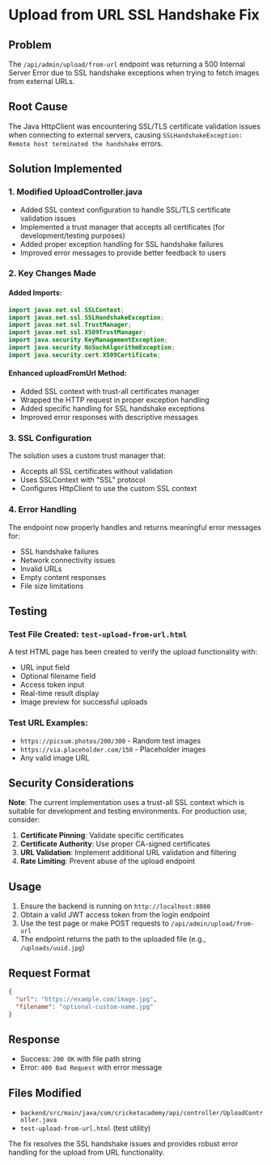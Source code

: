 # Upload from URL SSL Handshake Fix

## Problem
The `/api/admin/upload/from-url` endpoint was returning a 500 Internal Server Error due to SSL handshake exceptions when trying to fetch images from external URLs.

## Root Cause
The Java HttpClient was encountering SSL/TLS certificate validation issues when connecting to external servers, causing `SSLHandshakeException: Remote host terminated the handshake` errors.

## Solution Implemented

### 1. Modified UploadController.java
- Added SSL context configuration to handle SSL/TLS certificate validation issues
- Implemented a trust manager that accepts all certificates (for development/testing purposes)
- Added proper exception handling for SSL handshake failures
- Improved error messages to provide better feedback to users

### 2. Key Changes Made

#### Added Imports:
```java
import javax.net.ssl.SSLContext;
import javax.net.ssl.SSLHandshakeException;
import javax.net.ssl.TrustManager;
import javax.net.ssl.X509TrustManager;
import java.security.KeyManagementException;
import java.security.NoSuchAlgorithmException;
import java.security.cert.X509Certificate;
```

#### Enhanced uploadFromUrl Method:
- Added SSL context with trust-all certificates manager
- Wrapped the HTTP request in proper exception handling
- Added specific handling for SSL handshake exceptions
- Improved error responses with descriptive messages

### 3. SSL Configuration
The solution uses a custom trust manager that:
- Accepts all SSL certificates without validation
- Uses SSLContext with "SSL" protocol
- Configures HttpClient to use the custom SSL context

### 4. Error Handling
The endpoint now properly handles and returns meaningful error messages for:
- SSL handshake failures
- Network connectivity issues
- Invalid URLs
- Empty content responses
- File size limitations

## Testing

### Test File Created: `test-upload-from-url.html`
A test HTML page has been created to verify the upload functionality with:
- URL input field
- Optional filename field
- Access token input
- Real-time result display
- Image preview for successful uploads

### Test URL Examples:
- `https://picsum.photos/200/300` - Random test images
- `https://via.placeholder.com/150` - Placeholder images
- Any valid image URL

## Security Considerations

**Note**: The current implementation uses a trust-all SSL context which is suitable for development and testing environments. For production use, consider:

1. **Certificate Pinning**: Validate specific certificates
2. **Certificate Authority**: Use proper CA-signed certificates
3. **URL Validation**: Implement additional URL validation and filtering
4. **Rate Limiting**: Prevent abuse of the upload endpoint

## Usage

1. Ensure the backend is running on `http://localhost:8080`
2. Obtain a valid JWT access token from the login endpoint
3. Use the test page or make POST requests to `/api/admin/upload/from-url`
4. The endpoint returns the path to the uploaded file (e.g., `/uploads/uuid.jpg`)

## Request Format
```json
{
  "url": "https://example.com/image.jpg",
  "filename": "optional-custom-name.jpg"
}
```

## Response
- Success: `200 OK` with file path string
- Error: `400 Bad Request` with error message

## Files Modified
- `backend/src/main/java/com/cricketacademy/api/controller/UploadController.java`
- `test-upload-from-url.html` (test utility)

The fix resolves the SSL handshake issues and provides robust error handling for the upload from URL functionality.
